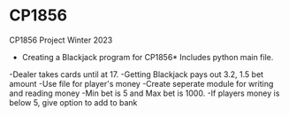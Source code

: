 # CP1856
CP1856 Project Winter 2023

* Creating a Blackjack program for CP1856*
Includes python main file.

-Dealer takes cards until at 17.
-Getting Blackjack pays out 3.2, 1.5 bet amount
-Use file for player's money
-Create seperate module for writing and reading money
-Min bet is 5 and Max bet is 1000. 
-If players money is below 5, give option to add to bank



